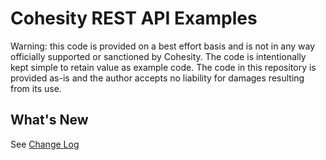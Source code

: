 # Cohesity REST API Examples

Warning: this code is provided on a best effort basis and is not in any way officially supported or sanctioned by Cohesity. The code is intentionally kept simple to retain value as example code. The code in this repository is provided as-is and the author accepts no liability for damages resulting from its use.

## What's New

See [Change Log](https://github.com/bseltz-cohesity/scripts/blob/master/CHANGELOG.md)
